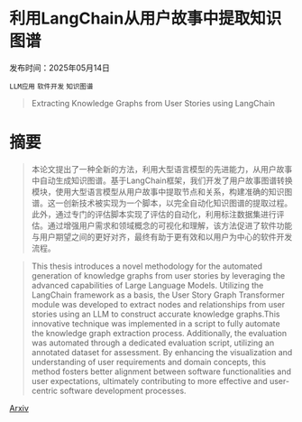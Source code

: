 # 利用LangChain从用户故事中提取知识图谱

发布时间：2025年05月14日

`LLM应用` `软件开发` `知识图谱`

> Extracting Knowledge Graphs from User Stories using LangChain

# 摘要

> 本论文提出了一种全新的方法，利用大型语言模型的先进能力，从用户故事中自动生成知识图谱。基于LangChain框架，我们开发了用户故事图谱转换模块，使用大型语言模型从用户故事中提取节点和关系，构建准确的知识图谱。这一创新技术被实现为一个脚本，以完全自动化知识图谱的提取过程。此外，通过专门的评估脚本实现了评估的自动化，利用标注数据集进行评估。通过增强用户需求和领域概念的可视化和理解，该方法促进了软件功能与用户期望之间的更好对齐，最终有助于更有效和以用户为中心的软件开发流程。

> This thesis introduces a novel methodology for the automated generation of knowledge graphs from user stories by leveraging the advanced capabilities of Large Language Models. Utilizing the LangChain framework as a basis, the User Story Graph Transformer module was developed to extract nodes and relationships from user stories using an LLM to construct accurate knowledge graphs.This innovative technique was implemented in a script to fully automate the knowledge graph extraction process. Additionally, the evaluation was automated through a dedicated evaluation script, utilizing an annotated dataset for assessment. By enhancing the visualization and understanding of user requirements and domain concepts, this method fosters better alignment between software functionalities and user expectations, ultimately contributing to more effective and user-centric software development processes.

[Arxiv](https://arxiv.org/abs/2506.11020)